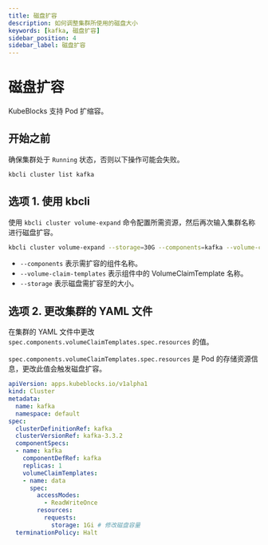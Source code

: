 ```yaml
---
title: 磁盘扩容
description: 如何调整集群所使用的磁盘大小
keywords: [kafka, 磁盘扩容]
sidebar_position: 4
sidebar_label: 磁盘扩容
---
```


# 磁盘扩容

KubeBlocks 支持 Pod 扩缩容。

## 开始之前

确保集群处于 `Running` 状态，否则以下操作可能会失败。

```bash
kbcli cluster list kafka  
```

## 选项 1. 使用 kbcli

使用 `kbcli cluster volume-expand` 命令配置所需资源，然后再次输入集群名称进行磁盘扩容。

```bash
kbcli cluster volume-expand --storage=30G --components=kafka --volume-claim-templates=data kafka
```

- `--components` 表示需扩容的组件名称。
- `--volume-claim-templates` 表示组件中的 VolumeClaimTemplate 名称。
- `--storage` 表示磁盘需扩容至的大小。

## 选项 2. 更改集群的 YAML 文件

在集群的 YAML 文件中更改 `spec.components.volumeClaimTemplates.spec.resources` 的值。

`spec.components.volumeClaimTemplates.spec.resources` 是 Pod 的存储资源信息，更改此值会触发磁盘扩容。

```yaml
apiVersion: apps.kubeblocks.io/v1alpha1
kind: Cluster
metadata:
  name: kafka
  namespace: default
spec:
  clusterDefinitionRef: kafka
  clusterVersionRef: kafka-3.3.2
  componentSpecs:
  - name: kafka 
    componentDefRef: kafka
    replicas: 1
    volumeClaimTemplates:
    - name: data
      spec:
        accessModes:
          - ReadWriteOnce
        resources:
          requests:
            storage: 1Gi # 修改磁盘容量
  terminationPolicy: Halt
```
